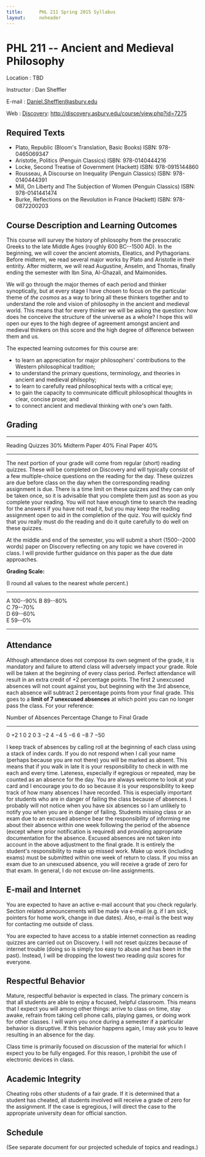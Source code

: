 ```yaml
---
title:      PHL 211 Spring 2015 Syllabus
layout:     noheader
---
```


# PHL 211 -- Ancient and Medieval Philosophy #

Location
:    TBD

Instructor
:    Dan Sheffler

E-mail
:    Daniel.Sheffler@asbury.edu

Web
:   [Discovery][disc]: http://discovery.asbury.edu/course/view.php?id=7275

[disc]: http://discovery.asbury.edu/course/view.php?id=7275


## Required Texts ##

- Plato, Republic (Bloom's Translation, Basic Books) ISBN:
  978-0465069347
- Aristotle, Politics (Penguin Classics) ISBN: 978-0140444216
- Locke, Second Treatise of Government (Hackett) ISBN:
  978-0915144860
- Rousseau, A Discourse on Inequality (Penguin Classics) ISBN:
  978-0140444391
- Mill, On Liberty and The Subjection of Women (Penguin Classics)
  ISBN: 978-0141441474
- Burke, Reflections on the Revolution in France (Hackett) ISBN:
  978-0872200203



## Course Description and Learning Outcomes ##

This course will survey the history of philosophy from the presocratic Greeks to the late Middle Ages (roughly 600 BC--1500 AD).  In the beginning, we will cover the ancient atomists, Eleatics, and Pythagorians.  Before midterm, we read several major works by Plato and Aristotle in their entirity.  After midterm, we will read Augustine, Anselm, and Thomas, finally ending the semester with Ibn Sina, Al-Ghazali, and Maimonides.

We will go through the major themes of each period and thinker synoptically, but at every stage I have chosen to focus on the particular theme of *the cosmos* as a way to bring all these thinkers together and to understand the role and vision of philosophy in the ancient and medieval world.  This means that for every thinker we will be asking the question: how does he conceive the structure of the universe as a whole?  I hope this will open our eyes to the high degree of agreement amongst ancient and medieval thinkers on this score and the high degree of difference between them and us.

The expected learning outcomes for this course are:
- to learn an appreciation for major philosophers'
  contributions to the Western philosophical tradition;
- to understand the primary questions, terminology, and
  theories in ancient and medieval philsophy;
- to learn to carefully read philosophical texts with a
  critical eye;
- to gain the capacity to communicate difficult
  philosophical thoughts in clear, concise prose; and
- to connect ancient and medieval thinking with one's own faith.


## Grading ##

----------------- ----
Reading Quizzes   30% 
Midterm Paper     40% 
Final Paper       40% 
----------------- ----


The next portion of your grade will come from regular (short) reading quizzes. These will be completed on Discovery and will typically consist of a few multiple-choice questions on the reading for the day. These quizzes are due before class on the day when the corresponding reading assignment is due. There is a time limit on these quizzes and they can only be taken once, so it is advisable that you complete them just as soon as you complete your reading. You will not have enough time to search the reading for the answers if you have not read it, but you may keep the reading assignment open to aid in the completion of the quiz. You will quickly find that you really must do the reading and do it quite carefully to do well on these quizzes.

At the middle and end of the semester, you will submit a short (1500--2000 words) paper on Discovery reflecting on any topic we have covered in class. I will provide further guidance on this paper as the due date approaches.

**Grading Scale:**

(I round all values to the nearest whole percent.)

--- ------------------
A   100--90% 
B   89--80%  
C   79--70%  
D   69--60%  
E   59--0%   
--- ------------------


## Attendance ##

Although attendance does not compose its own segment of the grade, it is mandatory and failure to attend class will adversely impact your grade. Role will be taken at the beginning of every class period. Perfect attendance will result in an extra credit of +2 percentage points. The first 2 unexcused absences will not count against you, but beginning with the 3rd absence, each absence will subtract 2 percentage points from your final grade. This goes to a **limit of 7 unexcused absences** at which point you can no longer pass the class. For your reference:

Number of Absences  Percentage Change to Final Grade 
------------------- ---------------------------------
0                   $+2$
1                   0
2                   0
3                   $-2$
4                   $-4$
5                   $-6$
6                   $-8$
7                   $-50$




I keep track of absences by calling roll at the beginning of each class using a stack of index cards. If you do not respond when I call your name (perhaps because you are not there) you will be marked as absent. This means that if you walk in late it is your responsibility to check in with me each and every time. Lateness, especially if egregious or repeated, may be counted as an absence for the day. You are always welcome to look at your card and I encourage you to do so because it is your responsibility to keep track of how many absences I have recorded. This is especially important for students who are in danger of failing the class because of absences. I probably will not notice when you have six absences so I am unlikely to notify you when you are in danger of failing. Students missing class or an exam due to an excused absence bear the responsibility of informing me about their absence within one week following the period of the absence (except where prior notification is required) and providing appropriate documentation for the absence. Excused absences are not taken into account in the above adjustment to the final grade. It is entirely the student's responsibility to make up missed work. Make up work (including exams) must be submitted within one week of return to class. If you miss an exam due to an unexcused absence, you will receive a grade of zero for that exam. In general, I do not excuse on-line assignments.


## E-mail and Internet ##

You are expected to have an active e-mail account that you check regularly. Section related announcements will be made via e-mail (e.g. if I am sick, pointers for home work, change in due dates). Also, e-mail is the best way for contacting me outside of class.

You are expected to have access to a stable internet connection as reading quizzes are carried out on Discovery.  I will not reset quizzes because of internet trouble (doing so is simply too easy to abuse and has been in the past).  Instead, I will be dropping the lowest two reading quiz scores for everyone.



## Respectful Behavior ##

Mature, respectful behavior is expected in class. The primary concern is that all students are able to enjoy a focused, helpful classroom. This means that I expect you will among other things: arrive to class on time, stay awake, refrain from taking cell phone calls, playing games, or doing work for other classes. I will warn you once during a semester if a particular behavior is disruptive. If this behavior happens again, I may ask you to leave resulting in an absence for the day.

Class time is primarily focused on discussion of the material for which I expect you to be fully engaged. For this reason, I prohibit the use of electronic devices in class.


## Academic Integrity ##

Cheating robs other students of a fair grade. If it is determined that a student has cheated, all students involved will receive a grade of zero for the assignment. If the case is egregious, I will direct the case to the appropriate university dean for official sanction.


## Schedule ##

(See separate document for our projected schedule of topics and readings.)

